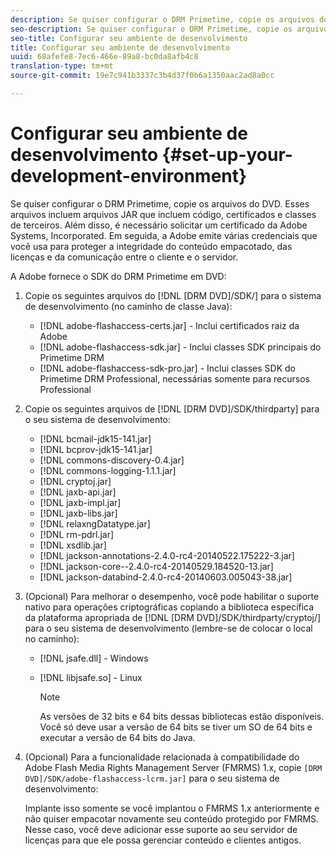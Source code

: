 ```yaml
---
description: Se quiser configurar o DRM Primetime, copie os arquivos do DVD. Esses arquivos incluem arquivos JAR que incluem código, certificados e classes de terceiros. Além disso, é necessário solicitar um certificado da Adobe Systems, Incorporated. Em seguida, a Adobe emite várias credenciais que você usa para proteger a integridade do conteúdo empacotado, das licenças e da comunicação entre o cliente e o servidor.
seo-description: Se quiser configurar o DRM Primetime, copie os arquivos do DVD. Esses arquivos incluem arquivos JAR que incluem código, certificados e classes de terceiros. Além disso, é necessário solicitar um certificado da Adobe Systems, Incorporated. Em seguida, a Adobe emite várias credenciais que você usa para proteger a integridade do conteúdo empacotado, das licenças e da comunicação entre o cliente e o servidor.
seo-title: Configurar seu ambiente de desenvolvimento
title: Configurar seu ambiente de desenvolvimento
uuid: 68afefe8-7ec6-466e-89a8-bc0da8afb4c8
translation-type: tm+mt
source-git-commit: 19e7c941b3337c3b4d37f0b6a1350aac2ad8a0cc

---
```



# Configurar seu ambiente de desenvolvimento {#set-up-your-development-environment}

Se quiser configurar o DRM Primetime, copie os arquivos do DVD. Esses arquivos incluem arquivos JAR que incluem código, certificados e classes de terceiros. Além disso, é necessário solicitar um certificado da Adobe Systems, Incorporated. Em seguida, a Adobe emite várias credenciais que você usa para proteger a integridade do conteúdo empacotado, das licenças e da comunicação entre o cliente e o servidor.

A Adobe fornece o SDK do DRM Primetime em DVD:

1. Copie os seguintes arquivos do [!DNL [DRM DVD]/SDK/] para o sistema de desenvolvimento (no caminho de classe Java):

   * [!DNL adobe-flashaccess-certs.jar] - Inclui certificados raiz da Adobe
   * [!DNL adobe-flashaccess-sdk.jar] - Inclui classes SDK principais do Primetime DRM
   * [!DNL adobe-flashaccess-sdk-pro.jar] - Inclui classes SDK do Primetime DRM Professional, necessárias somente para recursos Professional

1. Copie os seguintes arquivos de [!DNL [DRM DVD]/SDK/thirdparty] para o seu sistema de desenvolvimento:

   * [!DNL bcmail-jdk15-141.jar]
   * [!DNL bcprov-jdk15-141.jar]
   * [!DNL commons-discovery-0.4.jar]
   * [!DNL commons-logging-1.1.1.jar]
   * [!DNL cryptoj.jar]
   * [!DNL jaxb-api.jar]
   * [!DNL jaxb-impl.jar]
   * [!DNL jaxb-libs.jar]
   * [!DNL relaxngDatatype.jar]
   * [!DNL rm-pdrl.jar]
   * [!DNL xsdlib.jar]
   * [!DNL jackson-annotations-2.4.0-rc4-20140522.175222-3.jar]
   * [!DNL jackson-core--2.4.0-rc4-20140529.184520-13.jar]
   * [!DNL jackson-databind-2.4.0-rc4-20140603.005043-38.jar]

1. (Opcional) Para melhorar o desempenho, você pode habilitar o suporte nativo para operações criptográficas copiando a biblioteca específica da plataforma apropriada de [!DNL [DRM DVD]/SDK/thirdparty/cryptoj/] para o seu sistema de desenvolvimento (lembre-se de colocar o local no caminho):

   * [!DNL jsafe.dll] - Windows
   * [!DNL libjsafe.so] - Linux

      >[!NOTE]
      >
      >As versões de 32 bits e 64 bits dessas bibliotecas estão disponíveis. Você só deve usar a versão de 64 bits se tiver um SO de 64 bits e executar a versão de 64 bits do Java.

1. (Opcional) Para a funcionalidade relacionada à compatibilidade do Adobe Flash Media Rights Management Server (FMRMS) 1.x, copie `[DRM DVD]/SDK/adobe-flashaccess-lcrm.jar]` para o seu sistema de desenvolvimento:

   Implante isso somente se você implantou o FMRMS 1.x anteriormente e não quiser empacotar novamente seu conteúdo protegido por FMRMS. Nesse caso, você deve adicionar esse suporte ao seu servidor de licenças para que ele possa gerenciar conteúdo e clientes antigos.
